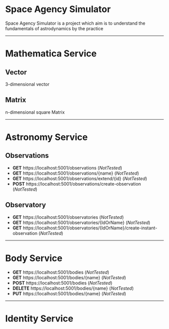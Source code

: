 # Space Agency Simulator
Space Agency Simulator is a project which aim is to understand the fundamentals of astrodynamics by the practice

---

# Mathematica Service

## Vector

3-dimensional vector

## Matrix

n-dimensional square Matrix

---

# Astronomy Service

## Observations 
* **GET**  https://localhost:5001/observations (_NotTested_)
* **GET**  https://localhost:5001/observations/{name} (_NotTested_)
* **GET**  https://localhost:5001/observations/extend/{id} (_NotTested_)
* **POST** https://localhost:5001/observations/create-observation (_NotTested_)

## Observatory

* **GET** https://localhost:5001/observatories (_NotTested_)
* **GET** https://localhost:5001/observatories/{IdOrName} (_NotTested_)
* **GET** https://localhost:5001/observatories/{IdOrName}/create-instant-observation (_NotTested_)
 
---
# Body Service 
* **GET** https://localhost:5001/bodies (_NotTested_)
* **GET** https://localhost:5001/bodies/{name} (_NotTested_)
* **POST** https://localhost:5001/bodies (_NotTested_)
* **DELETE** https://localhost:5001/bodies/{name} (_NotTested_)
* **PUT** https://localhost:5001/bodies/{name} (_NotTested_)


---

# Identity Service